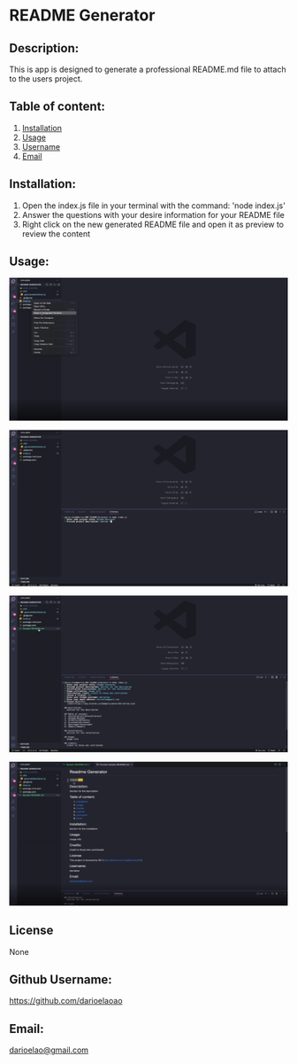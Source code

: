 # README Generator

## Description:
  This is app is designed to generate a professional README.md file to attach to the users project. 

## Table of content:
1. [Installation](#installation)
2. [Usage](#usage)
3. [Username](#username)
4. [Email](#email)

## Installation:
1. Open the index.js file in your terminal with the command: 'node index.js'
2. Answer the questions with your desire information for your README file
3. Right click on the new generated README file and open it as preview to review the content


## Usage:
![First screenshot of how the app should be started](./Assets/images/screenshot1.png)

![Second Screenshot](./Assets/images/Screenshot2.png)

![third screenshot with filled data](./Assets/images/Screenshot3.png)

![Fourth screenshot showing the readme file that was created](./Assets/images/Screenshot4.png)


## License
  None

## Github Username:
  https://github.com/darioelaoao

## Email:
  darioelao@gmail.com